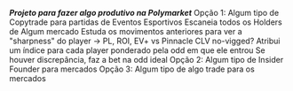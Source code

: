***Projeto para fazer algo produtivo na Polymarket***
Opção 1:
    Algum tipo de Copytrade para partidas de Eventos Esportivos
        Escaneia todos os Holders de Algum mercado
            Estuda os movimentos anteriores para ver a "sharpness" do player -> PL, ROI, EV+ vs Pinnacle CLV no-vigged?
            Atribui um índice para cada player ponderado pela odd em que ele entrou
            Se houver discrepância, faz a bet na odd ideal
Opção 2: 
    Algum tipo de Insider Founder para mercados
Opção 3: 
    Algum tipo de algo trade para os mercados 